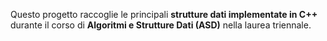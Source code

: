 Questo progetto raccoglie le principali **strutture dati implementate in C++** durante il corso di **Algoritmi e Strutture Dati (ASD)** nella laurea triennale.
